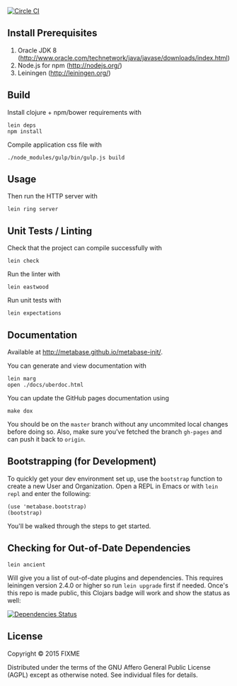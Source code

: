 [![Circle CI](https://circleci.com/gh/metabase/metabase-init.svg?style=svg&circle-token=3ccf0aa841028af027f2ac9e8df17ce603e90ef9)](https://circleci.com/gh/metabase/metabase-init)

## Install Prerequisites

1. Oracle JDK 8 (http://www.oracle.com/technetwork/java/javase/downloads/index.html)
2. Node.js for npm (http://nodejs.org/)
3. Leiningen (http://leiningen.org/)


## Build

Install clojure + npm/bower requirements with

    lein deps
    npm install

Compile application css file with

    ./node_modules/gulp/bin/gulp.js build


## Usage

Then run the HTTP server with

    lein ring server


## Unit Tests / Linting

Check that the project can compile successfully with

    lein check

Run the linter with

    lein eastwood

Run unit tests with

    lein expectations


## Documentation

Available at http://metabase.github.io/metabase-init/.

You can generate and view documentation with

    lein marg
	open ./docs/uberdoc.html

You can update the GitHub pages documentation using

	make dox

You should be on the `master` branch without any uncommited local changes before doing so. Also, make sure you've fetched the branch `gh-pages` and can push it back to `origin`.


## Bootstrapping (for Development)

To quickly get your dev environment set up, use the `bootstrap` function to create a new User and Organization.
Open a REPL in Emacs or with `lein repl` and enter the following:

    (use 'metabase.bootstrap)
	(bootstrap)

You'll be walked through the steps to get started.


## Checking for Out-of-Date Dependencies

    lein ancient

Will give you a list of out-of-date plugins and dependencies. This requires leiningen version 2.4.0 or higher so run `lein upgrade` first if needed. Once's this repo is made public, this Clojars badge will work and show the status as well:

[![Dependencies Status](http://jarkeeper.com/metabase/metabase-init/status.png)](http://jarkeeper.com/metabase/metabase-init)


## License

Copyright © 2015 FIXME

Distributed under the terms of the GNU Affero General Public License (AGPL) except as otherwise noted.  See individual files for details.
